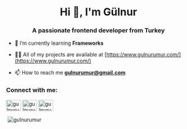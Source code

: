 <h1 align="center">Hi 👋, I'm Gülnur</h1>
<h3 align="center">A passionate frontend developer from Turkey</h3>

- 🌱 I’m currently learning **Frameworks**

- 👨‍💻 All of my projects are available at [https://www.gulnurumur.com/](https://www.gulnurumur.com/)

- 📫 How to reach me **gulnurumur@gmail.com**

<h3 align="left">Connect with me:</h3>
<p align="left">
<a href="https://twitter.com/gulnurumur" target="blank"><img align="center" src="https://raw.githubusercontent.com/rahuldkjain/github-profile-readme-generator/master/src/images/icons/Social/twitter.svg" alt="gulnurumur" height="30" width="40" /></a>
<a href="https://instagram.com/gulnurumur" target="blank"><img align="center" src="https://raw.githubusercontent.com/rahuldkjain/github-profile-readme-generator/master/src/images/icons/Social/instagram.svg" alt="gulnurumur" height="30" width="40" /></a>
<a href="https://www.behance.net/gulnurumur" target="blank"><img align="center" src="https://raw.githubusercontent.com/rahuldkjain/github-profile-readme-generator/master/src/images/icons/Social/behance.svg" alt="gulnurumur" height="30" width="40" /></a>
</p>

<p>&nbsp;<img align="center" src="https://github-readme-stats.vercel.app/api?username=gulnurumur&show_icons=true&locale=en" alt="gulnurumur" /></p>






